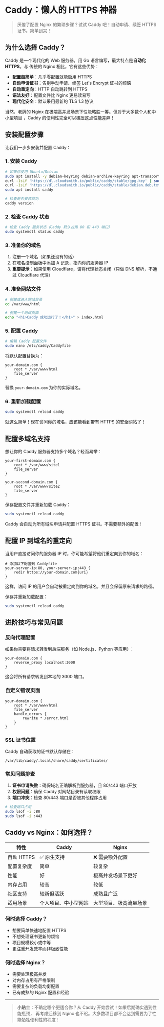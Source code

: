 # Caddy：懒人的 HTTPS 神器

> 厌倦了配置 Nginx 的繁琐步骤？试试 Caddy 吧！自动申请、续签 HTTPS 证书，简单到哭！

## 为什么选择 Caddy？

Caddy 是一个现代化的 Web 服务器，用 Go 语言编写，最大特点是**自动化 HTTPS**。与
传统的 Nginx 相比，它有这些优势：

- **配置超简单**：几乎零配置就能启用 HTTPS
- **自动申请证书**：告别手动申请、续签 Let's Encrypt 证书的烦恼
- **自动重定向**：HTTP 自动跳转到 HTTPS
- **语法友好**：配置文件比 Nginx 更易读易写
- **现代化安全**：默认采用最新的 TLS 1.3 协议

当然，老牌的 Nginx 在极端高并发场景下性能略胜一筹。但对于大多数个人和中小型项目
，Caddy 的便利性完全可以碾压这点性能差异！

## 安装配置步骤

让我们一步步安装并配置 Caddy：
### 1. 安装 Caddy

```bash
# 如果你使用 Ubuntu/Debian
sudo apt install -y debian-keyring debian-archive-keyring apt-transport-https
curl -1sLf 'https://dl.cloudsmith.io/public/caddy/stable/gpg.key' | sudo gpg --dearmor -o /usr/share/keyrings/caddy-stable-archive-keyring.gpg
curl -1sLf 'https://dl.cloudsmith.io/public/caddy/stable/debian.deb.txt' | sudo tee /etc/apt/sources.list.d/caddy-stable.list
sudo apt install caddy

# 检查是否安装成功
caddy version
```

### 2. 检查 Caddy 状态

```bash
# 检查 Caddy 服务状态（Caddy 默认占用 80 和 443 端口）
sudo systemctl status caddy
```

### 3. 准备你的域名

1. 注册一个域名（如果还没有的话）
2. 在域名控制面板中添加 A 记录，指向你的服务器 IP
3. **重要提示**：如果使用 Cloudflare，请将代理状态关闭（只做 DNS 解析，不通过
   Cloudflare 代理）

### 4. 准备网站文件

```bash
# 创建或进入网站目录
cd /var/www/html

# 创建一个测试页面
echo "<h1>Caddy 成功运行了！</h1>" > index.html
```

### 5. 配置 Caddy

```bash
# 编辑 Caddy 配置文件
sudo nano /etc/caddy/Caddyfile
```

将默认配置替换为：

```
your-domain.com {
    root * /var/www/html
    file_server
}
```

替换 `your-domain.com` 为你的实际域名。

### 6. 重新加载配置

```bash
sudo systemctl reload caddy
```

就这么简单！现在访问你的域名，应该能看到带有 HTTPS 的安全网站了！

## 配置多域名支持

想让你的 Caddy 服务器支持多个域名？轻而易举：

```
your-first-domain.com {
    root * /var/www/site1
    file_server
}

your-second-domain.com {
    root * /var/www/site2
    file_server
}
```

保存配置文件并重新加载 Caddy：

```bash
sudo systemctl reload caddy
```

Caddy 会自动为所有域名申请并配置 HTTPS 证书。不需要额外的配置！

## 配置 IP 到域名的重定向

当用户直接访问你的服务器 IP 时，你可能希望将他们重定向到你的域名：

```
# 添加以下配置到 Caddyfile
your-server-ip:80, your-server-ip:443 {
    redir https://your-domain.com{uri}
}
```

这样，访问 IP 的用户会自动被重定向到你的域名，并且会保留原来请求的路径。

保存并重新加载配置：

```bash
sudo systemctl reload caddy
```

## 进阶技巧与常见问题

### 反向代理配置

如果你需要将请求转发到后端服务（如 Node.js、Python 等应用）：

```
your-domain.com {
    reverse_proxy localhost:3000
}
```

这会将所有请求转发到本地的 3000 端口。

### 自定义错误页面

```
your-domain.com {
    root * /var/www/html
    file_server
    handle_errors {
        rewrite * /error.html
    }
}
```

### SSL 证书位置

Caddy 自动获取的证书默认存储在：

```
/var/lib/caddy/.local/share/caddy/certificates/
```

### 常见问题排查

1. **证书申请失败**：确保域名正确解析到服务器，且 80/443 端口开放
2. **权限问题**：确保 Caddy 对网站目录有读取权限
3. **端口冲突**：检查 80/443 端口是否被其他程序占用

```bash
# 检查端口占用
sudo lsof -i :80
sudo lsof -i :443
```

## Caddy vs Nginx：如何选择？

| 特性       | Caddy                | Nginx                  |
| ---------- | -------------------- | ---------------------- |
| 自动 HTTPS | ✅ 原生支持          | ❌ 需要额外配置        |
| 配置复杂度 | 简单                 | 较复杂                 |
| 性能       | 好                   | 极高并发场景下更好     |
| 内存占用   | 较高                 | 较低                   |
| 社区支持   | 较新但活跃           | 成熟且广泛             |
| 适用场景   | 个人项目、中小型网站 | 大型项目、极高流量场景 |

### 何时选择 Caddy？

- 想要简单快速地配置 HTTPS
- 不想处理证书更新的烦恼
- 项目规模较小或中等
- 更注重开发效率而非极致性能

### 何时选择 Nginx？

- 需要处理极高并发
- 对内存占用有严格限制
- 需要复杂的负载均衡配置
- 已有成熟的 Nginx 配置和经验

---

> **小贴士**：不确定哪个更适合你？从 Caddy 开始尝试！如果后期确实遇到性能瓶颈，
> 再考虑迁移到 Nginx 也不迟。大多数项目都不会达到需要为了性能牺牲便利性的程度！
